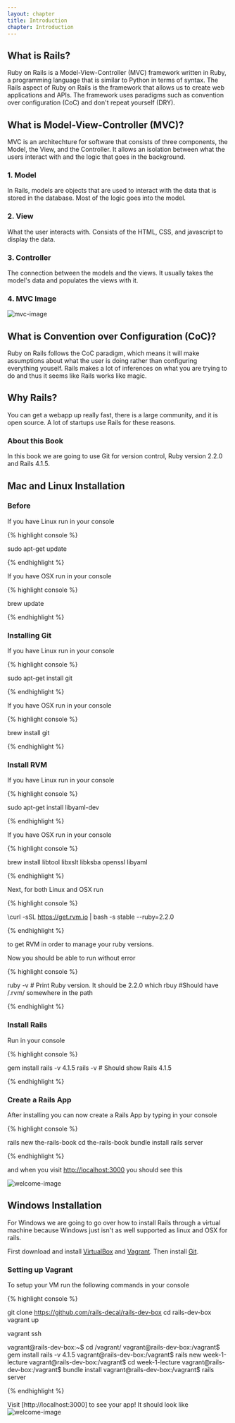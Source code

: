 ```yaml
---
layout: chapter
title: Introduction
chapter: Introduction
---
```

## What is Rails?

Ruby on Rails is a Model-View-Controller (MVC) framework written in Ruby,
a programming language that is similar to Python in terms of syntax.
The Rails aspect of Ruby on Rails is the framework that allows us to
create web applications and APIs.  The framework uses paradigms such as
convention over configuration (CoC) and don't repeat yourself (DRY).

## What is Model-View-Controller (MVC)?
MVC is an architechture for software that consists of three components,
the Model, the View, and the Controller.  It allows an isolation between
what the users interact with and the logic that goes in the background.

### 1. Model
In Rails, models are objects that are used to interact with the data that is
stored in the database.  Most of the logic goes into the model.

### 2. View
What the user interacts with.  Consists of the HTML, CSS, and javascript to
display the data.

### 3. Controller
The connection between the models and the views.  It usually takes the model's
data and populates the views with it.

### 4. MVC Image
![mvc-image](http://railstutorial.org/images/figures/mvc_detailed-full.png)

## What is Convention over Configuration (CoC)?
Ruby on Rails follows the CoC paradigm, which means it will make assumptions
about what the user is doing rather than configuring everything youself.
Rails makes a lot of inferences on what you are trying to do and thus it seems
like Rails works like magic.

## Why Rails?

You can get a webapp up really fast, there is a large community, and it is open
source. A lot of startups use Rails for these reasons.

### About this Book

In this book we are going to use Git for version control, Ruby version 2.2.0 and
Rails 4.1.5.

## Mac and Linux Installation

### Before

If you have Linux run in your console

{% highlight console %}

sudo apt-get update

{% endhighlight %}

If you have OSX run in your console

{% highlight console %}

brew update

{% endhighlight %}

### Installing Git

If you have Linux run in your console

{% highlight console %}

sudo apt-get install git

{% endhighlight %}

If you have OSX run in your console

{% highlight console %}

brew install git

{% endhighlight %}

### Install RVM

If you have Linux run in your console

{% highlight console %}

sudo apt-get install libyaml-dev

{% endhighlight %}

If you have OSX run in your console

{% highlight console %}

brew install libtool libxslt libksba openssl libyaml

{% endhighlight %}

Next, for both Linux and OSX run

{% highlight console %}

\curl -sSL https://get.rvm.io | bash -s stable --ruby=2.2.0

{% endhighlight %}

to get RVM in order to manage your ruby versions.

Now you should be able to run without error

{% highlight console %}

ruby -v # Print Ruby version.  It should be 2.2.0
which rbuy #Should have /.rvm/ somewhere in the path

{% endhighlight %}

### Install Rails

Run in your console

{% highlight console %}

gem install rails -v 4.1.5
rails -v # Should show Rails 4.1.5

{% endhighlight %}

### Create a Rails App

After installing you can now create a Rails App by typing in your console

{% highlight console %}

rails new the-rails-book
cd the-rails-book
bundle install
rails server

{% endhighlight %}

and when you visit [http://localhost:3000]("http:/localhost:3000") you should
see this

![welcome-image](http://guides.rubyonrails.org/v3.2.13/images/rails_welcome.png)

## Windows Installation

For Windows we are going to go over how to install Rails through a virtual
machine because Windows just isn't as well supported as linux and OSX for rails.

First download and install
[VirtualBox]("https://www.virtualbox.org/wiki/Downloads") and
[Vagrant]("https://www.vagrantup.com/downloads.html").  Then install
[Git]("http://git-scm.com/book/en/v2/Getting-Started-Installing-Git").

### Setting up Vagrant

To setup your VM run the following commands in your console

{% highlight console %}

git clone https://github.com/rails-decal/rails-dev-box
cd rails-dev-box
vagrant up

vagrant ssh

vagrant@rails-dev-box:~$ cd /vagrant/
vagrant@rails-dev-box:/vagrant$ gem install rails -v 4.1.5
vagrant@rails-dev-box:/vagrant$ rails new week-1-lecture
vagrant@rails-dev-box:/vagrant$ cd week-1-lecture
vagrant@rails-dev-box:/vagrant$ bundle install
vagrant@rails-dev-box:/vagrant$ rails server

{% endhighlight %}

Visit [http://localhost:3000] to see your app! It should look like
![welcome-image](http://guides.rubyonrails.org/v3.2.13/images/rails_welcome.png)
